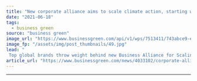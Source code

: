 ```yaml
---
title: "New corporate alliance aims to scale climate action, starting with carbon removal"
date: "2021-06-18"
tags: 
  - business green
source: "business green"
image_url: "https://www.businessgreen.com/api/v1/wps/7513411/743abce9-e706-4f4c-a8d6-f30c7a9fb531/2/smoking-chimney-pollution-185x114.jpg"
image_fp: "/assets/img/post_thumbnails/49.jpg"
lead: "
 Top global brands throw weight behind new Business Alliance for Scaling Climate Solutions  ..."
article_url: "https://www.businessgreen.com/news/4033102/corporate-alliance-aims-scale-climate-action-starting-carbon-removal"
---
```


---

